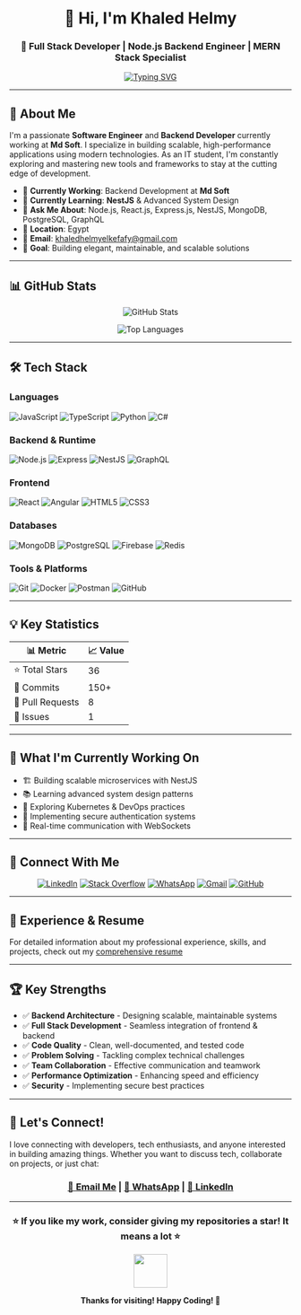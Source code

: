 <div align="center">

# 👋 Hi, I'm Khaled Helmy

### 🚀 Full Stack Developer | Node.js Backend Engineer | MERN Stack Specialist

[![Typing SVG](https://readme-typing-svg.herokuapp.com?font=Fira+Code&size=22&duration=3000&pause=1000&color=F75C7E&center=true&vCenter=true&width=600&lines=Node.js+Developer;MERN+Stack+Developer;NestJS+Enthusiast;Always+Learning+New+Technologies)](https://github.com/khaledhelmyg)

</div>

---

## 💼 About Me

I'm a passionate **Software Engineer** and **Backend Developer** currently working at **Md Soft**. I specialize in building scalable, high-performance applications using modern technologies. As an IT student, I'm constantly exploring and mastering new tools and frameworks to stay at the cutting edge of development.

- 🔭 **Currently Working**: Backend Development at **Md Soft**
- 🌱 **Currently Learning**: **NestJS** & Advanced System Design
- 💬 **Ask Me About**: Node.js, React.js, Express.js, NestJS, MongoDB, PostgreSQL, GraphQL
- 📍 **Location**: Egypt
- 📧 **Email**: khaledhelmyelkefafy@gmail.com
- 🎯 **Goal**: Building elegant, maintainable, and scalable solutions

---

## 📊 GitHub Stats

<div align="center">

![GitHub Stats](https://github-readme-stats.vercel.app/api?username=khaledhelmyg&show_icons=true&theme=github_dark&hide_border=true&count_private=true)

![Top Languages](https://github-readme-stats.vercel.app/api/top-langs/?username=khaledhelmyg&theme=github_dark&hide_border=true&layout=compact)

</div>

---

## 🛠️ Tech Stack

### Languages
<div>
  <img src="https://img.shields.io/badge/JavaScript-F7DF1E?style=for-the-badge&logo=javascript&logoColor=black" alt="JavaScript"/>
  <img src="https://img.shields.io/badge/TypeScript-3178C6?style=for-the-badge&logo=typescript&logoColor=white" alt="TypeScript"/>
  <img src="https://img.shields.io/badge/Python-3776AB?style=for-the-badge&logo=python&logoColor=white" alt="Python"/>
  <img src="https://img.shields.io/badge/C%23-239120?style=for-the-badge&logo=c-sharp&logoColor=white" alt="C#"/>
</div>

### Backend & Runtime
<div>
  <img src="https://img.shields.io/badge/Node.js-339933?style=for-the-badge&logo=node.js&logoColor=white" alt="Node.js"/>
  <img src="https://img.shields.io/badge/Express.js-000000?style=for-the-badge&logo=express&logoColor=white" alt="Express"/>
  <img src="https://img.shields.io/badge/NestJS-E0234E?style=for-the-badge&logo=nestjs&logoColor=white" alt="NestJS"/>
  <img src="https://img.shields.io/badge/GraphQL-E10098?style=for-the-badge&logo=graphql&logoColor=white" alt="GraphQL"/>
</div>

### Frontend
<div>
  <img src="https://img.shields.io/badge/React-61DAFB?style=for-the-badge&logo=react&logoColor=black" alt="React"/>
  <img src="https://img.shields.io/badge/Angular-DD0031?style=for-the-badge&logo=angular&logoColor=white" alt="Angular"/>
  <img src="https://img.shields.io/badge/HTML5-E34C26?style=for-the-badge&logo=html5&logoColor=white" alt="HTML5"/>
  <img src="https://img.shields.io/badge/CSS3-1572B6?style=for-the-badge&logo=css3&logoColor=white" alt="CSS3"/>
</div>

### Databases
<div>
  <img src="https://img.shields.io/badge/MongoDB-13AA52?style=for-the-badge&logo=mongodb&logoColor=white" alt="MongoDB"/>
  <img src="https://img.shields.io/badge/PostgreSQL-336791?style=for-the-badge&logo=postgresql&logoColor=white" alt="PostgreSQL"/>
  <img src="https://img.shields.io/badge/Firebase-FFCA28?style=for-the-badge&logo=firebase&logoColor=black" alt="Firebase"/>
  <img src="https://img.shields.io/badge/Redis-DC382D?style=for-the-badge&logo=redis&logoColor=white" alt="Redis"/>
</div>

### Tools & Platforms
<div>
  <img src="https://img.shields.io/badge/Git-F05032?style=for-the-badge&logo=git&logoColor=white" alt="Git"/>
  <img src="https://img.shields.io/badge/Docker-2496ED?style=for-the-badge&logo=docker&logoColor=white" alt="Docker"/>
  <img src="https://img.shields.io/badge/Postman-FF6C37?style=for-the-badge&logo=postman&logoColor=white" alt="Postman"/>
  <img src="https://img.shields.io/badge/GitHub-181717?style=for-the-badge&logo=github&logoColor=white" alt="GitHub"/>
</div>

---

## 💡 Key Statistics

| 📊 Metric | 📈 Value |
|-----------|---------|
| ⭐ Total Stars | 36 |
| 📝 Commits | 150+ |
| 🔀 Pull Requests | 8 |
| 🐛 Issues | 1 |

---

## 🎯 What I'm Currently Working On

- 🏗️ Building scalable microservices with NestJS
- 📚 Learning advanced system design patterns
- 🚀 Exploring Kubernetes & DevOps practices
- 🔐 Implementing secure authentication systems
- 💬 Real-time communication with WebSockets

---

## 📱 Connect With Me

<div align="center">

[![LinkedIn](https://img.shields.io/badge/LinkedIn-0A66C2?style=for-the-badge&logo=linkedin&logoColor=white)](https://linkedin.com/in/khaled-helmy)
[![Stack Overflow](https://img.shields.io/badge/Stack%20Overflow-F48024?style=for-the-badge&logo=stack-overflow&logoColor=white)](https://stackoverflow.com/users/18642096)
[![WhatsApp](https://img.shields.io/badge/WhatsApp-25D366?style=for-the-badge&logo=whatsapp&logoColor=white)](https://wa.me/message/VCR6S7GI4C3MA1)
[![Gmail](https://img.shields.io/badge/Gmail-D14836?style=for-the-badge&logo=gmail&logoColor=white)](mailto:khaledhelmyelkefafy@gmail.com)
[![GitHub](https://img.shields.io/badge/GitHub-181717?style=for-the-badge&logo=github&logoColor=white)](https://github.com/khaledhelmyg)

</div>

---

## 📄 Experience & Resume

For detailed information about my professional experience, skills, and projects, check out my [comprehensive resume](https://docs.google.com/document/d/16xUJsBUsq4A00cebn-M11CYPua6vqouD/edit?usp=drivesdk&ouid=104217138230679494990&rtpof=true&sd=true)

---

## 🏆 Key Strengths

- ✅ **Backend Architecture** - Designing scalable, maintainable systems
- ✅ **Full Stack Development** - Seamless integration of frontend & backend
- ✅ **Code Quality** - Clean, well-documented, and tested code
- ✅ **Problem Solving** - Tackling complex technical challenges
- ✅ **Team Collaboration** - Effective communication and teamwork
- ✅ **Performance Optimization** - Enhancing speed and efficiency
- ✅ **Security** - Implementing secure best practices

---

## 💬 Let's Connect!

I love connecting with developers, tech enthusiasts, and anyone interested in building amazing things. Whether you want to discuss tech, collaborate on projects, or just chat:

<div align="center">

### [📧 Email Me](mailto:khaledhelmyelkefafy@gmail.com) | [💬 WhatsApp](https://wa.me/message/VCR6S7GI4C3MA1) | [🔗 LinkedIn](https://linkedin.com/in/khaled-helmy)

</div>

---

<div align="center">

### ⭐ If you like my work, consider giving my repositories a star! It means a lot ⭐

<img src="https://media.giphy.com/media/LnQjpWaON8nhr21vNW/giphy.gif" width="60">

**Thanks for visiting! Happy Coding! 🚀**

</div>
